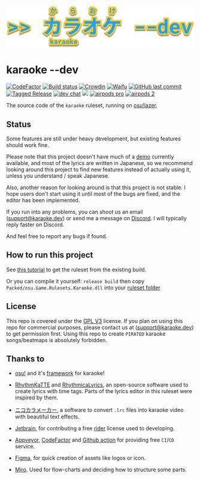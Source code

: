 ![](assets/logo.png)

# karaoke --dev
[![CodeFactor](https://www.codefactor.io/repository/github/karaoke-dev/karaoke/badge)](https://www.codefactor.io/repository/github/karaoke-dev/karaoke)
[![Build status](https://ci.appveyor.com/api/projects/status/07ytm0sei6l5oy08?svg=true)](https://ci.appveyor.com/project/andy840119/karaoke)
[![Crowdin](https://badges.crowdin.net/karaoke-dev/localized.svg)](https://crowdin.com/project/karaoke-dev)
[![Waifu](https://img.shields.io/badge/月子我婆-passed-ff69b4.svg)](https://github.com/karaoke-dev/karaoke)
[![GitHub last commit](https://img.shields.io/github/last-commit/karaoke-dev/karaoke)](https://github.com/karaoke-dev/karaoke/releases)
[![Tagged Release](https://github.com/karaoke-dev/karaoke/workflows/Tagged%20Release/badge.svg)](https://github.com/karaoke-dev/karaoke/releases)
[![dev chat](https://discordapp.com/api/guilds/299006062323826688/widget.png?style=shield)](https://discord.gg/ga2xZXk)
[![](https://tokei.rs/b1/github/karaoke-dev/karaoke)](https://github.com/karaoke-dev/karaoke)
[![airpods pro](https://img.shields.io/badge/Andy's%20airpods%20pro-missing-red.svg)](https://github.com/karaoke-dev/karaoke/issues/1514)
[![airpods 2](https://img.shields.io/badge/Andy's%20airpods%202-missing-red)](https://github.com/karaoke-dev/karaoke/issues/1513)


The source code of the `karaoke` ruleset, running on [osu!lazer](https://github.com/ppy/osu).

## Status

Some features are still under heavy development, but existing features should work fine.

Please note that this project doesn't have much of a [demo](https://github.com/karaoke-dev/sample-beatmap) currently available, and most of the lyrics are written in Japanese, so we recommend looking around this project to find new features instead of actually using it, unless you understand / speak Japanese.

Also, another reason for looking around is that this project is not stable. I hope users don't start using it until most of the bugs are fixed, and the editor has been implemented.

If you run into any problems, you can shoot us an email (support@karaoke.dev) or send me a message on [Discord](https://discord.gg/ga2xZXk). I will typically reply faster on Discord.

And feel free to report any bugs if found.

## How to run this project

See [this tutorial](https://karaoke-dev.github.io/how-to-install/) to get the ruleset from the existing build.

Or you can compile it yourself: `release build` then copy `Packed/osu.Game.Rulesets.Karaoke.dll` into your [ruleset folder](https://github.com/LumpBloom7/sentakki/wiki/Ruleset-installation-guide)

## License

This repo is covered under the [GPL V3](LICENSE) license.
If you plan on using this repo for commercial purposes, please contact us at (support@karaoke.dev) to get permission first.
Using this repo to create `PIRATED` karaoke songs/beatmaps is absolutely forbidden.

## Thanks to

- [osu!](https://github.com/ppy/osu) and it's [framework](https://github.com/ppy/osu-framework) for karaoke!

- [RhythmKaTTE](http://juna-idler.blogspot.com/2016/05/rhythmkatte-version-01.html) and [RhythmicaLyrics](http://suwa.pupu.jp/RhythmicaLyrics.html), an open-source software used to create lyrics with time tags.
Parts of the lyrics editor in this ruleset were inspired by them.

- [ニコカラメーカー](http://shinta0806be.ldblog.jp/tag/%E3%83%8B%E3%82%B3%E3%82%AB%E3%83%A9%E3%83%A1%E3%83%BC%E3%82%AB%E3%83%BC), a software to convert `.lrc` files into karaoke video with beautiful text effects.

- [Jetbrain](https://www.jetbrains.com/?from=osu-karaoke), for contributing a free [rider](https://www.jetbrains.com/rider/) license used to developing.

- [Appveyor](https://www.appveyor.com/), [CodeFactor](https://www.codefactor.io/) and [Github action](https://github.com/features/actions) for providing free `CI`/`CD` service.

- [Figma](https://www.figma.com/), for quick creation of assets like logos or icon.

- [Miro](https://miro.com/). Used for flow-charts and deciding how to structure some parts.
